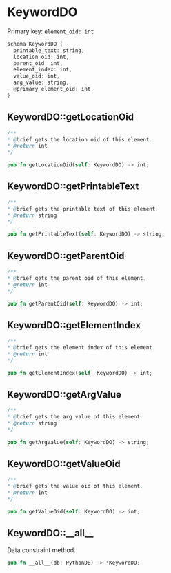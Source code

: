# KeywordDO

Primary key: `element_oid: int`

```rust
schema KeywordDO {
  printable_text: string,
  location_oid: int,
  parent_oid: int,
  element_index: int,
  value_oid: int,
  arg_value: string,
  @primary element_oid: int,
}
```
## KeywordDO::getLocationOid

```java
/**
* @brief gets the location oid of this element.
* @return int
*/
```
```rust
pub fn getLocationOid(self: KeywordDO) -> int;
```
## KeywordDO::getPrintableText

```java
/**
* @brief gets the printable text of this element.
* @return string
*/
```
```rust
pub fn getPrintableText(self: KeywordDO) -> string;
```
## KeywordDO::getParentOid

```java
/**
* @brief gets the parent oid of this element.
* @return int
*/
```
```rust
pub fn getParentOid(self: KeywordDO) -> int;
```
## KeywordDO::getElementIndex

```java
/**
* @brief gets the element index of this element.
* @return int
*/
```
```rust
pub fn getElementIndex(self: KeywordDO) -> int;
```
## KeywordDO::getArgValue

```java
/**
* @brief gets the arg value of this element.
* @return string
*/
```
```rust
pub fn getArgValue(self: KeywordDO) -> string;
```
## KeywordDO::getValueOid

```java
/**
* @brief gets the value oid of this element.
* @return int
*/
```
```rust
pub fn getValueOid(self: KeywordDO) -> int;
```
## KeywordDO::\_\_all\_\_

Data constraint method.

```rust
pub fn __all__(db: PythonDB) -> *KeywordDO;
```
